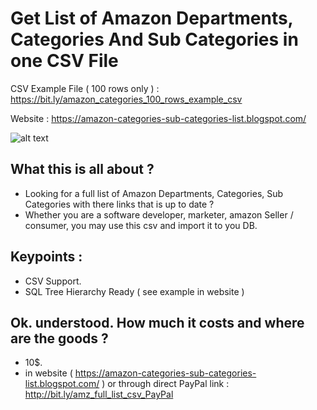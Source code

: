 # Get List of Amazon Departments, Categories And Sub Categories in one CSV File


CSV Example File ( 100 rows only ) : https://bit.ly/amazon_categories_100_rows_example_csv

Website : https://amazon-categories-sub-categories-list.blogspot.com/

![alt text](https://github.com/postme205/Download-List-of-Amazon-Categories-and-subcategories-in-one-csv-file/blob/dist/images/ListOfCsvSmall.jpg?raw=true)

## What this is all about ?

* Looking for a full list of Amazon Departments, Categories, Sub Categories with there links that is up to date ?
* Whether you are a software developer, marketer, amazon Seller / consumer, you may use this csv and import it to you DB.

## Keypoints :

* CSV Support.
* SQL Tree Hierarchy Ready ( see example in website )  

## Ok. understood. How much it costs and where are the goods ? 

* 10$.
* in website ( https://amazon-categories-sub-categories-list.blogspot.com/ ) or through direct PayPal link : http://bit.ly/amz_full_list_csv_PayPal
